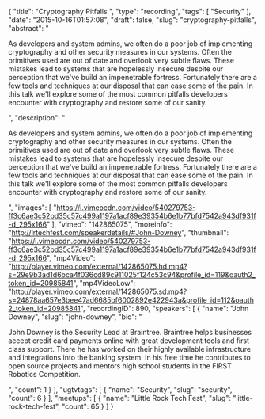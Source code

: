 {
  "title": "Cryptography Pitfalls ",
  "type": "recording",
  "tags": [
    "Security"
  ],
  "date": "2015-10-16T01:57:08",
  "draft": false,
  "slug": "cryptography-pitfalls",
  "abstract": "<p>As developers and system admins, we often do a poor job of implementing cryptography and other security measures in our systems. Often the primitives used are out of date and overlook very subtle flaws. These mistakes lead to systems that are hopelessly insecure despite our perception that we've build an impenetrable fortress. Fortunately there are a few tools and techniques at our disposal that can ease some of the pain. In this talk we'll explore some of the most common pitfalls developers encounter with cryptography and restore some of our sanity.</p>",
  "description": "<p>As developers and system admins, we often do a poor job of implementing cryptography and other security measures in our systems. Often the primitives used are out of date and overlook very subtle flaws. These mistakes lead to systems that are hopelessly insecure despite our perception that we've build an impenetrable fortress. Fortunately there are a few tools and techniques at our disposal that can ease some of the pain. In this talk we'll explore some of the most common pitfalls developers encounter with cryptography and restore some of our sanity.</p>",
  "images": [
    "https://i.vimeocdn.com/video/540279753-ff3c6ae3c52bd35c57c499a1197a1acf89e39354b6e1b77bfd7542a943df931f-d_295x166"
  ],
  "vimeo": "142865075",
  "moreinfo": "http://lrtechfest.com/speakerdetails/#John-Downey",
  "thumbnail": "https://i.vimeocdn.com/video/540279753-ff3c6ae3c52bd35c57c499a1197a1acf89e39354b6e1b77bfd7542a943df931f-d_295x166",
  "mp4Video": "http://player.vimeo.com/external/142865075.hd.mp4?s=29e9b3ad1d6bca4f036cd89c911025f124c53c94&profile_id=119&oauth2_token_id=20985841",
  "mp4VideoLow": "http://player.vimeo.com/external/142865075.sd.mp4?s=24878aa657e3bee47ad6685bf6002892e422943a&profile_id=112&oauth2_token_id=20985841",
  "recordingID": 890,
  "speakers": [
    {
      "name": "John Downey",
      "slug": "john-downey",
      "bio": "<p>John Downey is the Security Lead at Braintree. Braintree helps businesses accept credit card payments online with great development tools and first class support. There he has worked on their highly available infrastructure and integrations into the banking system. In his free time he contributes to open source projects and mentors high school students in the FIRST Robotics Competition.</p>",
      "count": 1
    }
  ],
  "ugtvtags": [
    {
      "name": "Security",
      "slug": "security",
      "count": 6
    }
  ],
  "meetups": [
    {
      "name": "Little Rock Tech Fest",
      "slug": "little-rock-tech-fest",
      "count": 65
    }
  ]
}